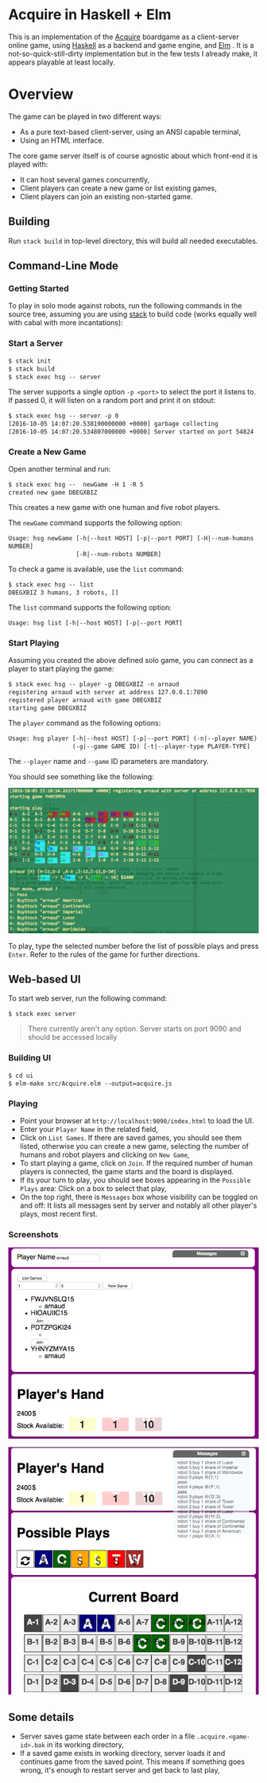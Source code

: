# Acquire in Haskell + Elm

This is an implementation of the [Acquire](http://www.webnoir.com/bob/sid/acquire.htm) boardgame as a client-server online game, using [Haskell](httP;//haskell.org) as a backend and game engine, and [Elm](http://elm-lang.org) . It is a not-so-quick-still-dirty implementation but in the few tests I already make, it appears playable at least locally.

# Overview

The game can be played in two different ways:

* As a pure text-based client-server, using an ANSI capable terminal, 
* Using an HTML interface.

The core game server itself is of course agnostic about which front-end it is played with: 

* It can host several games concurrently,
* Client players can create a new game or list existing games,
* Client players can join an existing non-started game.

## Building

Run `stack build` in top-level directory, this will build all needed executables.

## Command-Line Mode

### Getting Started ###

To play in solo mode against robots, run the following commands in the source tree, assuming you are using
[stack](https://github.com/commercialhaskell/stack) to build code (works equally well with cabal with more incantations):

### Start a Server

    $ stack init
    $ stack build
    $ stack exec hsg -- server

The server supports a single option `-p <port>` to select the port it listens to. If passed 0, it will listen on a random port and
print it on stdout:

```
$ stack exec hsg -- server -p 0
[2016-10-05 14:07:20.538190000000 +0000] garbage collecting
[2016-10-05 14:07:20.534807000000 +0000] Server started on port 54824
```

### Create a New Game

Open another terminal and run:

    $ stack exec hsg --  newGame -H 1 -R 5
    created new game DBEGXBIZ

This creates a new game with one human and five robot players.

The `newGame` command supports the following option:

```
Usage: hsg newGame [-h|--host HOST] [-p|--port PORT] [-H|--num-humans NUMBER]
                   [-R|--num-robots NUMBER]
```

To check a game is available, use the `list` command:

    $ stack exec hsg -- list
    DBEGXBIZ 3 humans, 3 robots, []

The `list` command supports the following option:

```
Usage: hsg list [-h|--host HOST] [-p|--port PORT]
```

### Start Playing

Assuming you created the above defined solo game, you can connect as a player to start playing the game:

    $ stack exec hsg -- player -g DBEGXBIZ -n arnaud
    registering arnaud with server at address 127.0.0.1:7890
    registered player arnaud with game DBEGXBIZ
    starting game DBEGXBIZ

The `player` command as the following options:

```
Usage: hsg player [-h|--host HOST] [-p|--port PORT] (-n|--player NAME)
                  (-g|--game GAME ID) [-t|--player-type PLAYER-TYPE]
```

The `--player` name and `--game` ID parameters are mandatory.

You should see something like the following:

![](ui/images/cli-player.png?raw=true)

To play, type the selected number before the list of possible plays and press `Enter`. Refer to the rules of the game for further
directions.

## Web-based UI

To start web server, run the following command:

```
$ stack exec server
```

> There currently aren't any option. Server starts on port 9090 and should be accessed locally

### Building UI

```
$ cd ui
$ elm-make src/Acquire.elm --output=acquire.js
```

### Playing

* Point your browser at `http://localhost:9090/index.html` to load the UI. 
* Enter your `Player Name` in the related field,
* Click on `List Games`. If there are saved games, you should see them listed, otherwise you can create a new game, selecting the
  number of humans and robot players and clicking on `New Game`,
* To start playing a game, click on `Join`. If the required number of human players is connected, the game starts and the board is
  displayed. 
* If its your turn to play, you should see boxes appearing in the `Possible Plays` area: Click on a box to select that play,
* On the top right, there is `Messages` box whose visibility can be toggled on and off: It lists all messages sent by server and
  notably all other player's plays, most recent first.
  
### Screenshots

![](ui/images/ui-player.png?raw=true)

![](ui/images/ui-player-list.png?raw=true)

## Some details

* Server saves game state between each order in a file `.acquire.<game-id>.bak` in its working directory,
* If a saved game exists in working directory, server loads it and continues game from the saved point. This means if something goes
  wrong, it's enough to restart server and get back to last play,

